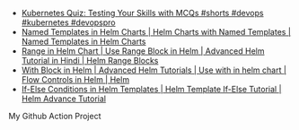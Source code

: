 <!-- YOUTUBE:START -->
- [Kubernetes Quiz: Testing Your Skills with MCQs #shorts #devops #kubernetes #devopspro](https://www.youtube.com/watch?v=63Lwjv0_Qc4)
- [Named Templates in Helm Charts | Helm Charts with Named Templates | Named Templates in Helm Charts](https://www.youtube.com/watch?v=E7V9LJCjoUU)
- [Range in Helm Chart | Use Range Block in Helm | Advanced Helm Tutorial in Hindi | Helm Range Blocks](https://www.youtube.com/watch?v=MHLqyj-k_As)
- [With Block in Helm | Advanced Helm Tutorials | Use with in helm chart | Flow Controls in Helm | Helm](https://www.youtube.com/watch?v=XVX50_zq8Bc)
- [If-Else Conditions in Helm Templates | Helm Template If-Else Tutorial | Helm Advance Tutorial](https://www.youtube.com/watch?v=CFFUu9LyJ7w)
<!-- YOUTUBE:END -->

My Github Action Project
